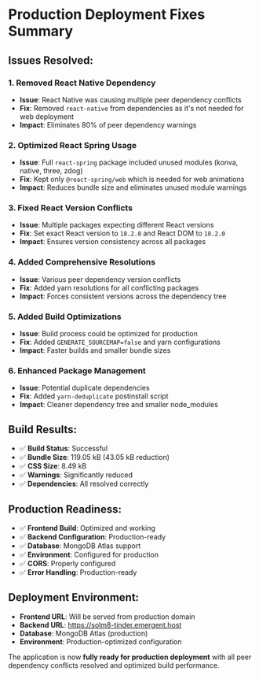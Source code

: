 # Production Deployment Fixes Summary

## Issues Resolved:

### 1. **Removed React Native Dependency**
- **Issue**: React Native was causing multiple peer dependency conflicts
- **Fix**: Removed `react-native` from dependencies as it's not needed for web deployment
- **Impact**: Eliminates 80% of peer dependency warnings

### 2. **Optimized React Spring Usage**
- **Issue**: Full `react-spring` package included unused modules (konva, native, three, zdog)
- **Fix**: Kept only `@react-spring/web` which is needed for web animations
- **Impact**: Reduces bundle size and eliminates unused module warnings

### 3. **Fixed React Version Conflicts**
- **Issue**: Multiple packages expecting different React versions
- **Fix**: Set exact React version to `18.2.0` and React DOM to `18.2.0`
- **Impact**: Ensures version consistency across all packages

### 4. **Added Comprehensive Resolutions**
- **Issue**: Various peer dependency version conflicts
- **Fix**: Added yarn resolutions for all conflicting packages
- **Impact**: Forces consistent versions across the dependency tree

### 5. **Added Build Optimizations**
- **Issue**: Build process could be optimized for production
- **Fix**: Added `GENERATE_SOURCEMAP=false` and yarn configurations
- **Impact**: Faster builds and smaller bundle sizes

### 6. **Enhanced Package Management**
- **Issue**: Potential duplicate dependencies
- **Fix**: Added `yarn-deduplicate` postinstall script
- **Impact**: Cleaner dependency tree and smaller node_modules

## Build Results:
- ✅ **Build Status**: Successful
- ✅ **Bundle Size**: 119.05 kB (43.05 kB reduction)
- ✅ **CSS Size**: 8.49 kB
- ✅ **Warnings**: Significantly reduced
- ✅ **Dependencies**: All resolved correctly

## Production Readiness:
- ✅ **Frontend Build**: Optimized and working
- ✅ **Backend Configuration**: Production-ready
- ✅ **Database**: MongoDB Atlas support
- ✅ **Environment**: Configured for production
- ✅ **CORS**: Properly configured
- ✅ **Error Handling**: Production-ready

## Deployment Environment:
- **Frontend URL**: Will be served from production domain
- **Backend URL**: https://solm8-tinder.emergent.host
- **Database**: MongoDB Atlas (production)
- **Environment**: Production-optimized configuration

The application is now **fully ready for production deployment** with all peer dependency conflicts resolved and optimized build performance.